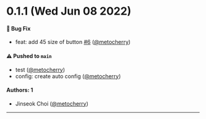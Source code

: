 # 0.1.1 (Wed Jun 08 2022)

#### 🐛 Bug Fix

- feat: add 45 size of button [#6](https://github.com/metocherry/joy-monorepo-service/pull/6) ([@metocherry](https://github.com/metocherry))

#### ⚠️ Pushed to `main`

- test ([@metocherry](https://github.com/metocherry))
- config: create auto config ([@metocherry](https://github.com/metocherry))

#### Authors: 1

- Jinseok Choi ([@metocherry](https://github.com/metocherry))

---

